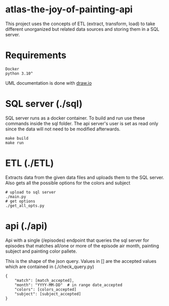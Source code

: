 # atlas-the-joy-of-painting-api

This project uses the concepts of ETL (extract, transform, load) to take different unorganized but related data sources and storing them in a SQL server.

# Requirements
    Docker
    python 3.10^


UML documentation is done with [draw.io](https://draw.io)

# SQL server (./sql)

SQL server runs as a docker container. To build and run use these commands inside the sql folder. The api server's user is set as read only since the data will not need to be modified afterwards.
```
make build
make run
```

# ETL (./ETL)

Extracts data from the given data files and uploads them to the SQL server. Also gets all the possible options for the colors and subject

```
# upload to sql server
./main.py
# get options
./get_all_opts.py
```

# api (./api)

Api with a single (/episodes) endpoint that queries the sql server for episodes that matches all/one or more of the episode air month, painting subject and painting color pallete.

This is the shape of the json query. Values in [] are the accepted values which are contained in (./check_query.py)

```
{
    "match": [match_accepted],
    "month": "YYYY-MM-DD"  # in range date_accepted
    "colors": [colors_accepted]
    "subject": [subject_accepted]
}
```